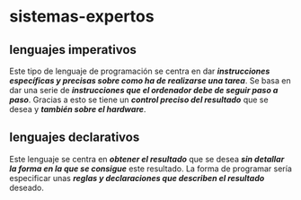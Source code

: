 # sistemas-expertos

## lenguajes imperativos
Este tipo de lenguaje de programación se centra en dar ***instrucciones específicas y precisas sobre como ha de realizarse una tarea***.
Se basa en dar una serie de ***instrucciones que el ordenador debe de seguir paso a paso***.
Gracias a esto se tiene un ***control preciso del resultado*** que se desea y ***también sobre el hardware***.

## lenguajes declarativos
Este lenguaje se centra en ***obtener el resultado*** que se desea ***sin detallar la forma en la que se consigue*** este resultado.
La forma de programar sería especificar unas ***reglas y declaraciones que describen el resultado*** deseado. 
